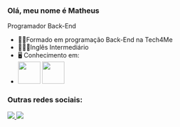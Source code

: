 ### Olá, meu nome é Matheus
Programador Back-End
 - 👨‍🎓Formado em programação Back-End na Tech4Me
 - 👨🏻‍🏫Inglês Intermediário
 - 🖥️ Conhecimento em: 
 - <img width = "50" height = "50" src="https://cdn.jsdelivr.net/gh/devicons/devicon/icons/java/java-plain-wordmark.svg" /> <img width = "50" src="https://cdn.jsdelivr.net/gh/devicons/devicon/icons/python/python-plain-wordmark.svg" /> 

### Outras redes sociais:
<a href="https://www.instagram.com/matheus.paimx/">
  <img src="https://img.shields.io/badge/Instagram-%23E4405F.svg?style=for-the-badge&logo=Instagram&logoColor=white" />
</a>
<a href="https://www.linkedin.com/in/matheus-de-oliveira-paim-936561269/">
  <img src="https://img.shields.io/badge/linkedin-%230077B5.svg?style=for-the-badge&logo=linkedin&logoColor=white" />
</a>

          
                             


